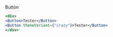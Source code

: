 Button

```jsx harmony
<div>
<Button>Tester</Button>
<Button themeVariant={"crazy"}>Tester</Button>
</div>
```
